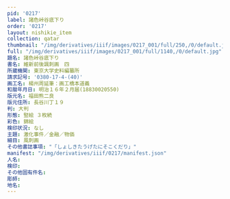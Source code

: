 ```yaml
---
pid: '0217'
label: 諸色峠谷底下り
order: '0217'
layout: nishikie_item
collection: qatar
thumbnail: "/img/derivatives/iiif/images/0217_001/full/250,/0/default.jpg"
full: "/img/derivatives/iiif/images/0217_001/full/1140,/0/default.jpg"
題名: 諸色峠谷底下り
書名: 維新前後諷刺画　四
所蔵機関: 東京大学史料編纂所
請求記号: '0380-17-4-(40)'
画工名: 楊州周延筆：画工橋本道義
和暦年月日: 明治１６年２月届(18830020550)
版元名: 福田熊二良
版元住所: 長谷川丁１９
判: 大判
形態: 竪絵 ３枚続
彩色: 錦絵
検印状況: なし
主題: 激化事件／金融／物価
細目: 風刺画
その他書誌事項: "「しょしきたうげたにそこくだり」"
manifest: "/img/derivatives/iiif/0217/manifest.json"
人名: 
検印: 
その他固有件名: 
彫師: 
地名: 
---
```

